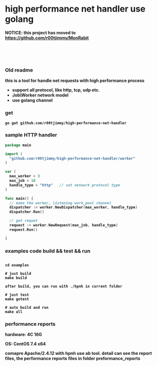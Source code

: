high performance net handler use golang
============================




<b>NOTICE: this project has moved to https://github.com/r00tjimmy/MonRabit <b>

<br><br><br>
### Old readme
this is a tool for handle net requests with high performance process

- support all protocol, like http, tcp, udp etc.
- Job\Worker network model
- use golang channel


### get
```
go get github.com/r00tjimmy/high-performance-net-handler

```

### sample HTTP handler
```go
package main

import (
  "github.com/r00tjimmy/high-performance-net-handler/worker"
)

var (
  max_worker = 3
  max_job = 10
  handle_type = "http"   // set network protocol type
)

func main() {
  // make the worker, listening work_pool channel
  dispatcher := worker.NewDispatcher(max_worker, handle_type)
  dispatcher.Run()

  // get requet
  request := worker.NewRequest(max_job, handle_type)
  request.Run()

}

```

### examples code build && test && run
```

cd examples

# just build
make build

after build, you can run with ./hpnh in current folder

# just test
make gotest

# auto build and run 
make all

```


### performance reports

hardware:        4C 16G

OS:                    CentOS 7.4 x64

comapre  Apache/2.4.12 with  hpnh  use ab tool. detail can see the report files, the performance reports files in folder preformance_reports




